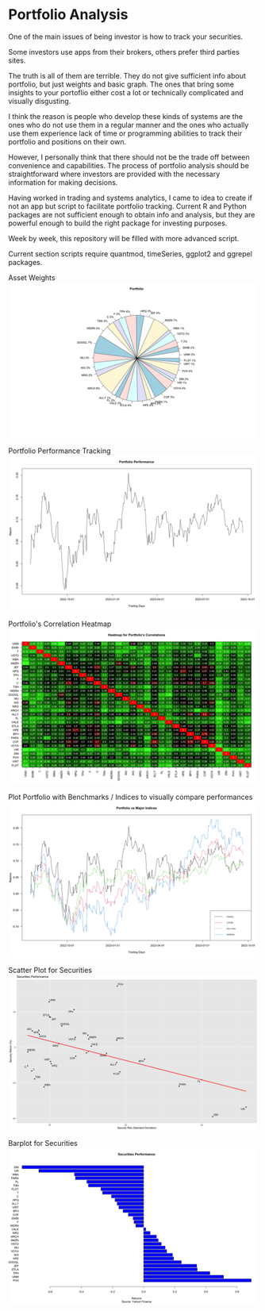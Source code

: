 # Portfolio Analysis

One of the main issues of being investor is how to track your securities. 

Some investors use apps from their brokers, others prefer third parties sites.

The truth is all of them are terrible. They do not give sufficient info about portfolio, but just weights and basic graph. The ones that bring some insights to your portoflio either cost a lot or technically complicated and visually disgusting. 

I think the reason is people who develop these kinds of systems are the ones who do not use them in a regular manner and the ones who actually use them experience lack of time or programming abilities to track their portfolio and positions on their own.  

However, I personally think that there should not be the trade off between convenience and capabilities. The process of portfolio analysis should be straightforward where investors are provided with the necessary information for making decisions. 

Having worked in trading and systems analytics, I came to idea to create if not an app but script to facilitate portfolio tracking. Current R and Python packages are not sufficient enough to obtain info and analysis, but they are powerful enough to build the right package for investing purposes.

Week by week, this repository will be filled with more advanced script.

Current section scripts require quantmod, timeSeries, ggplot2 and ggrepel packages.

Asset Weights
![](https://github.com/vladislavpyatnitskiy/Portfolio_Analysis/blob/main/Portfolio%20Pie.jpeg?raw=true)

Portfolio Performance Tracking
![](https://github.com/vladislavpyatnitskiy/Portfolio_Analysis/blob/main/Portfolio%20Performance.jpeg?raw=true)

Portfolio's Correlation Heatmap
![](https://github.com/vladislavpyatnitskiy/Portfolio_Analysis/blob/main/Portfolio%20Correlations.jpeg?raw=true)

Plot Portfolio with Benchmarks / Indices to visually compare performances
![](https://github.com/vladislavpyatnitskiy/Portfolio_Analysis/blob/main/Plots/Comparison%20Plot.jpeg?raw=true)

Scatter Plot for Securities
![](https://github.com/vladislavpyatnitskiy/Portfolio_Analysis/blob/main/Plots/Scatter%20Plot.jpeg?raw=true)

Barplot for Securities
![](https://github.com/vladislavpyatnitskiy/Portfolio_Analysis/blob/main/Plots/Portfolio%20Barplot.jpeg?raw=true)
